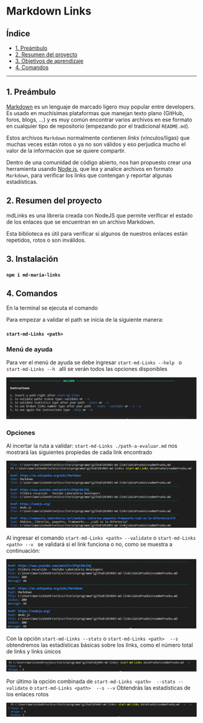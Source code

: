 # Markdown Links

## Índice

* [1. Preámbulo](#1-preámbulo)
* [2. Resumen del proyecto](#2-resumen-del-proyecto)
* [3. Objetivos de aprendizaje](#3-instalación)
* [4. Comandos](#4-comandos)


***

## 1. Preámbulo

[Markdown](https://es.wikipedia.org/wiki/Markdown) es un lenguaje de marcado
ligero muy popular entre developers. Es usado en muchísimas plataformas que
manejan texto plano (GitHub, foros, blogs, ...) y es muy común
encontrar varios archivos en ese formato en cualquier tipo de repositorio
(empezando por el tradicional `README.md`).

Estos archivos `Markdown` normalmente contienen _links_ (vínculos/ligas) que
muchas veces están rotos o ya no son válidos y eso perjudica mucho el valor de
la información que se quiere compartir.

Dentro de una comunidad de código abierto, nos han propuesto crear una
herramienta usando [Node.js](https://nodejs.org/), que lea y analice archivos
en formato `Markdown`, para verificar los links que contengan y reportar
algunas estadísticas.

## 2. Resumen del proyecto

mdLinks es una libreria creada con NodeJS que permite verificar el estado de los enlaces que se encuentran en un archivo Markdown.

Esta biblioteca es útil para verificar si algunos de nuestros enlaces están repetidos, rotos o son inválidos.

## 3. Instalación

#### `npm i md-maria-links`

## 4. Comandos

En la terminal se ejecuta el comando 

Para empezar a validar el path se inicia de la siguiente manera:

#### `start-md-Links <path> `

### Menú de ayuda

Para ver el menú de ayuda se debe ingresar `start-md-Links --help ` o `start-md-Links --h ` allí se verán todos las opciones disponibles

![Help](./img/help.png)

### Opciones

Al incertar la ruta a validar: `start-md-Links ./path-a-evaluar.md` nos mostrará las siguientes propiedas de cada link encontrado

![path](./img/path.png)

Al ingresar el comando `start-md-Links <path> --validate` o `start-md-Links <path> --v ` se validará si el link funciona o no, como se muestra a continuación:

![validate](./img/path--v.png)


Con la opción `start-md-Links --stats` o `start-md-Links <path>  --s` obtendremos las estadísticas básicas sobre los links, como el número total de links y links únicos

![stats](./img/path--s.png)

Por último la opción combinada de `start-md-Links <path>  --stats --validate` o `start-md-Links <path>  --s --v` Obtendrás las estadísticas de los enlaces rotos

![stats y validate](./img/path--s--v.png)







